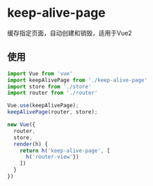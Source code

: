 # keep-alive-page
缓存指定页面，自动创建和销毁，适用于Vue2

## 使用
````js
import Vue from 'vue'
import keepAlivePage from './keep-alive-page'
import store from './store'
import router from './router'

Vue.use(keepAlivePage);
keepAlivePage(router, store);

new Vue({
  router,
  store,
  render(h) {
    return h('keep-alive-page', [
      h('router-view'})
    ])
  }
})
````
